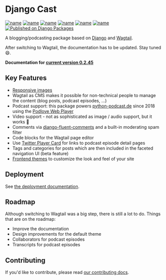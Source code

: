 # Django Cast

[![name](https://img.shields.io/badge/python-3.11%7C3.12%7C3.13-brightgreen)](https://img.shields.io/badge/python-3.10%7C3.11%7C3.12-brightgreen)
[![name](https://img.shields.io/badge/django-4.2%7C%7C5.0%7C5.1-brightgreen)](https://img.shields.io/badge/django-4.2%7C5.0%7C5.1-brightgreen)
[![name](https://img.shields.io/badge/wagtail-5%7C6-brightgreen)](https://img.shields.io/badge/wagtail-4%7C5-brightgreen)
[![name](https://badge.fury.io/py/django-cast.svg)](https://badge.fury.io/py/django-cast)
[![name](https://codecov.io/gh/ephes/django-cast/branch/develop/graph/badge.svg)](https://codecov.io/gh/ephes/django-cast)
[![name](https://img.shields.io/badge/code%20style-black-000000.svg)](https://github.com/ephes/django-cast)
[![Published on Django Packages](https://img.shields.io/badge/Published%20on-Django%20Packages-0c3c26)](https://djangopackages.org/packages/p/django-cast/)

A blogging/podcasting package based on [Django](https://www.djangoproject.com/)
and [Wagtail](https://wagtail.org).

After switching to Wagtail, the documentation has to be updated. Stay tuned 😄.

**Documentation for [current version 0.2.45](https://django-cast.readthedocs.io/en/develop/)**

## Key Features
- [Responsive images](https://django-cast.readthedocs.io/en/develop/features.html#responsive-images)
- Wagtail as CMS makes it possible for non-technical people to manage the content
  (blog posts, podcast episodes, ...)
- Podcast support: this package powers [python-podcast.de](https://python-podcast.de/show)
  since 2018 using the [Podlove Web Player](https://podlove.org/podlove-web-player/)
- Video support - not as sophisticated as image / audio support, but it works 🤗
- Comments via [django-fluent-comments](https://github.com/django-fluent/django-fluent-comments)
  and a built-in moderating spam filter
- Code blocks for the Wagtail page editor
- Use [Twitter Player Card](https://developer.twitter.com/en/docs/twitter-for-websites/cards/overview/player-card)
  for links to podcast episode detail pages
- Tags and categories for posts which are then included in the faceted navigation UI (beta feature)
- [Frontend themes](https://django-cast.readthedocs.io/en/develop/features.html#templates-themes) to
  customize the look and feel of your site

## Deployment

See [the deployment documentation](https://django-cast.readthedocs.io/en/develop/installation.html).

## Roadmap

Although switching to Wagtail was a big step, there is still a lot to do. Things that are on the roadmap:

- Improve the documentation
- Design improvements for the default theme
- Collaborators for podcast episodes
- Transcripts for podcast episodes

## Contributing

If you'd like to contribute, please read
[our contributing docs](https://django-cast.readthedocs.io/en/develop/contributing.html).
